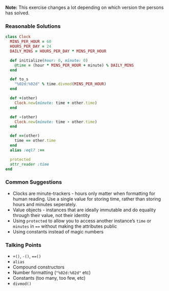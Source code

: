 **Note:** This exercise changes a lot depending on which version the persons has solved.

### Reasonable Solutions

```ruby
class Clock
  MINS_PER_HOUR = 60
  HOURS_PER_DAY = 24
  DAILY_MINS = HOURS_PER_DAY * MINS_PER_HOUR

  def initialize(hour: 0, minute: 0)
    @time = (hour * MINS_PER_HOUR + minute) % DAILY_MINS
  end

  def to_s
    "%02d:%02d" % time.divmod(MINS_PER_HOUR)
  end

  def +(other)
    Clock.new(minute: time + other.time)
  end

  def -(other)
    Clock.new(minute: time - other.time)
  end

  def ==(other)
    time == other.time
  end
  alias :eql? :==

  protected
  attr_reader :time
end
```

### Common Suggestions

- Clocks are minute-trackers - hours only matter when formatting for human reading. Use a single value for storing time, rather than storing hours and minutes seperately.
- Value objects - instances that are ideally immutable and do equality through their value, not their identity
- Using `protected` to allow you to access another instance’s `time` or `minutes` in `==` without making the attributes public
- Using constants instead of magic numbers

### Talking Points

- `+()`, `-()`, `==()`
- `alias`
- Compound constructors
- Number formatting (`"%02d:%02d"` etc)
- Constants (too many, too few, etc)
- `divmod()`
